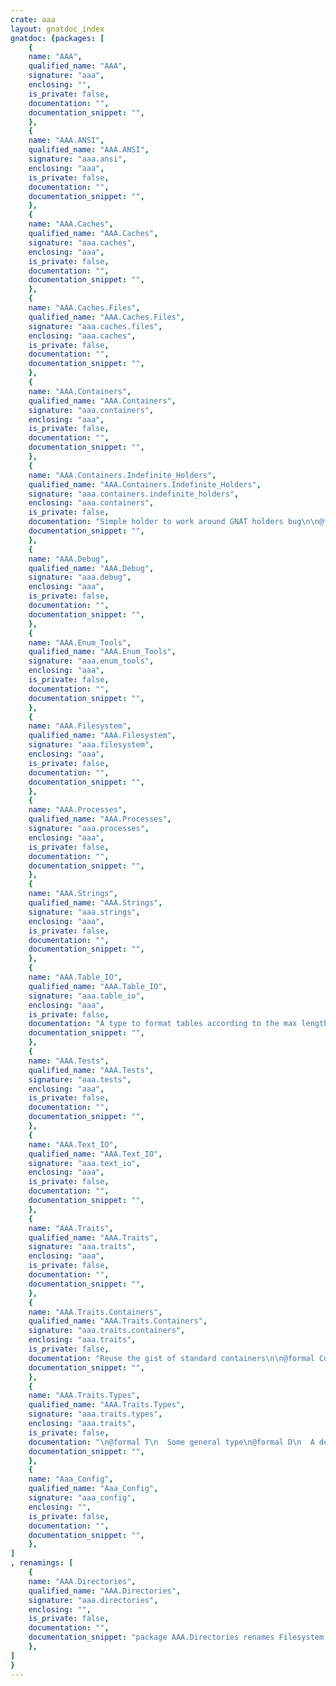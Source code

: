 ```yaml
---
crate: aaa
layout: gnatdoc_index
gnatdoc: {packages: [
    {
    name: "AAA",
    qualified_name: "AAA",
    signature: "aaa",
    enclosing: "",
    is_private: false,
    documentation: "",
    documentation_snippet: "",
    },
    {
    name: "AAA.ANSI",
    qualified_name: "AAA.ANSI",
    signature: "aaa.ansi",
    enclosing: "aaa",
    is_private: false,
    documentation: "",
    documentation_snippet: "",
    },
    {
    name: "AAA.Caches",
    qualified_name: "AAA.Caches",
    signature: "aaa.caches",
    enclosing: "aaa",
    is_private: false,
    documentation: "",
    documentation_snippet: "",
    },
    {
    name: "AAA.Caches.Files",
    qualified_name: "AAA.Caches.Files",
    signature: "aaa.caches.files",
    enclosing: "aaa.caches",
    is_private: false,
    documentation: "",
    documentation_snippet: "",
    },
    {
    name: "AAA.Containers",
    qualified_name: "AAA.Containers",
    signature: "aaa.containers",
    enclosing: "aaa",
    is_private: false,
    documentation: "",
    documentation_snippet: "",
    },
    {
    name: "AAA.Containers.Indefinite_Holders",
    qualified_name: "AAA.Containers.Indefinite_Holders",
    signature: "aaa.containers.indefinite_holders",
    enclosing: "aaa.containers",
    is_private: false,
    documentation: "Simple holder to work around GNAT holders bug\n\n@formal Held",
    documentation_snippet: "",
    },
    {
    name: "AAA.Debug",
    qualified_name: "AAA.Debug",
    signature: "aaa.debug",
    enclosing: "aaa",
    is_private: false,
    documentation: "",
    documentation_snippet: "",
    },
    {
    name: "AAA.Enum_Tools",
    qualified_name: "AAA.Enum_Tools",
    signature: "aaa.enum_tools",
    enclosing: "aaa",
    is_private: false,
    documentation: "",
    documentation_snippet: "",
    },
    {
    name: "AAA.Filesystem",
    qualified_name: "AAA.Filesystem",
    signature: "aaa.filesystem",
    enclosing: "aaa",
    is_private: false,
    documentation: "",
    documentation_snippet: "",
    },
    {
    name: "AAA.Processes",
    qualified_name: "AAA.Processes",
    signature: "aaa.processes",
    enclosing: "aaa",
    is_private: false,
    documentation: "",
    documentation_snippet: "",
    },
    {
    name: "AAA.Strings",
    qualified_name: "AAA.Strings",
    signature: "aaa.strings",
    enclosing: "aaa",
    is_private: false,
    documentation: "",
    documentation_snippet: "",
    },
    {
    name: "AAA.Table_IO",
    qualified_name: "AAA.Table_IO",
    signature: "aaa.table_io",
    enclosing: "aaa",
    is_private: false,
    documentation: "A type to format tables according to the max length of fields. The table\nis ANSI-aware, so it will work properly for text with embedded ANSI\ncontrol sequences. However, non-left-aligned text may not align\nproperly.",
    documentation_snippet: "",
    },
    {
    name: "AAA.Tests",
    qualified_name: "AAA.Tests",
    signature: "aaa.tests",
    enclosing: "aaa",
    is_private: false,
    documentation: "",
    documentation_snippet: "",
    },
    {
    name: "AAA.Text_IO",
    qualified_name: "AAA.Text_IO",
    signature: "aaa.text_io",
    enclosing: "aaa",
    is_private: false,
    documentation: "",
    documentation_snippet: "",
    },
    {
    name: "AAA.Traits",
    qualified_name: "AAA.Traits",
    signature: "aaa.traits",
    enclosing: "aaa",
    is_private: false,
    documentation: "",
    documentation_snippet: "",
    },
    {
    name: "AAA.Traits.Containers",
    qualified_name: "AAA.Traits.Containers",
    signature: "aaa.traits.containers",
    enclosing: "aaa.traits",
    is_private: false,
    documentation: "Reuse the gist of standard containers\n\n@formal Container\n@formal Element\n@formal Append\n@formal Cursor\n@formal First\n@formal Next\n@formal Has_Element\n  type Reference_Type (E : not null access Element) is limited private;\n@formal Reference\n  type Constant_Reference_Type (E : not null access constant Element)\n  is limited private;\n@formal Constant_Reference",
    documentation_snippet: "",
    },
    {
    name: "AAA.Traits.Types",
    qualified_name: "AAA.Traits.Types",
    signature: "aaa.traits.types",
    enclosing: "aaa.traits",
    is_private: false,
    documentation: "\n@formal T\n  Some general type\n@formal D\n  A definite alternative for T storage\n@formal To_Definite\n@formal To_Indefinite",
    documentation_snippet: "",
    },
    {
    name: "Aaa_Config",
    qualified_name: "Aaa_Config",
    signature: "aaa_config",
    enclosing: "",
    is_private: false,
    documentation: "",
    documentation_snippet: "",
    },
]
, renamings: [
    {
    name: "AAA.Directories",
    qualified_name: "AAA.Directories",
    signature: "aaa.directories",
    enclosing: "",
    is_private: false,
    documentation: "",
    documentation_snippet: "package AAA.Directories renames Filesystem;",
    },
]
}
---
```


